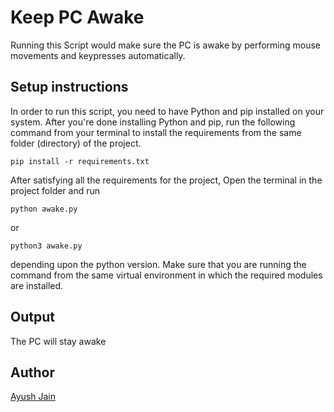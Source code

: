 # Keep PC Awake
Running this Script would make sure the PC is awake by performing mouse movements and keypresses automatically.

## Setup instructions
In order to run this script, you need to have Python and pip installed on your system. After you're done installing Python and pip, run the following command from your terminal to install the requirements from the same folder (directory) of the project.
```
pip install -r requirements.txt
```

After satisfying all the requirements for the project, Open the terminal in the project folder and run
```
python awake.py
```
or
```
python3 awake.py
```
depending upon the python version. Make sure that you are running the command from the same virtual environment in which the required modules are installed.

## Output
The PC will stay awake 

## Author
[Ayush Jain](https://github.com/Ayushjain2205)